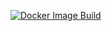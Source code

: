 [![Docker Image Build](https://github.com/gantry-project/gantry-docker/actions/workflows/docker-publish.yml/badge.svg)](https://github.com/gantry-project/gantry-docker/actions/workflows/docker-publish.yml)

